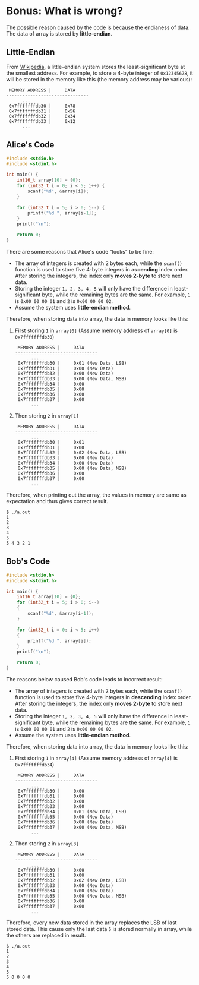 # Bonus: What is wrong?

The possible reason caused by the code is because the endianess of data. The data of array is stored by **little-endian**.

## Little-Endian

From [Wikipedia](https://en.wikipedia.org/wiki/Endianness), a little-endian system stores the least-significant byte at the smallest address. For example, to store a 4-byte integer of `0x12345678`, it will be stored in the memory like this (the memory address may be various):

```text
 MEMORY ADDRESS |     DATA
-------------------------------
      ...
 0x7fffffffdb30 |     0x78
 0x7fffffffdb31 |     0x56
 0x7fffffffdb32 |     0x34
 0x7fffffffdb33 |     0x12
      ...
```

## Alice's Code

```c
#include <stdio.h>
#include <stdint.h>

int main() {
    int16_t array[10] = {0};
    for (int32_t i = 0; i < 5; i++) {
        scanf("%d", &array[i]);
    }

    for (int32_t i = 5; i > 0; i--) {
        printf("%d ", array[i-1]);
    }
    printf("\n");

    return 0;
}
```

There are some reasons that Alice's code "looks" to be fine:

* The array of integers is created with 2 bytes each, while the `scanf()` function is used to store five 4-byte integers in **ascending** index order. After storing the integers, the index only **moves 2-byte** to store next data.
* Storing the integer `1, 2, 3, 4, 5` will only have the difference in least-significant byte, while the remaining bytes are the same. For example, `1` is `0x00 00 00 01` and `2` is `0x00 00 00 02`.
* Assume the system uses **little-endian method**.

Therefore, when storing data into array, the data in memory looks like this:

1. First storing `1` in `array[0]` (Assume memory address of `array[0]` is `0x7fffffffdb30`)

    ```text
     MEMORY ADDRESS |     DATA
    -------------------------------
          ...
     0x7fffffffdb30 |     0x01 (New Data, LSB)
     0x7fffffffdb31 |     0x00 (New Data)
     0x7fffffffdb32 |     0x00 (New Data)
     0x7fffffffdb33 |     0x00 (New Data, MSB)
     0x7fffffffdb34 |     0x00
     0x7fffffffdb35 |     0x00
     0x7fffffffdb36 |     0x00
     0x7fffffffdb37 |     0x00
          ...
    ```

2. Then storing `2` in `array[1]`

    ```text
     MEMORY ADDRESS |     DATA
    -------------------------------
          ...
     0x7fffffffdb30 |     0x01
     0x7fffffffdb31 |     0x00
     0x7fffffffdb32 |     0x02 (New Data, LSB)
     0x7fffffffdb33 |     0x00 (New Data)
     0x7fffffffdb34 |     0x00 (New Data)
     0x7fffffffdb35 |     0x00 (New Data, MSB)
     0x7fffffffdb36 |     0x00
     0x7fffffffdb37 |     0x00
          ...
    ```

Therefore, when printing out the array, the values in memory are same as expectation and thus gives correct result.

```console
$ ./a.out
1
2
3
4
5
5 4 3 2 1
```

## Bob's Code

```c
#include <stdio.h>
#include <stdint.h>

int main() {
    int16_t array[10] = {0};
    for (int32_t i = 5; i > 0; i--)
    {
        scanf("%d", &array[i-1]);
    }

    for (int32_t i = 0; i < 5; i++)
    {
        printf("%d ", array[i]);
    }
    printf("\n");

    return 0;
}
```

The reasons below caused Bob's code leads to incorrect result:

* The array of integers is created with 2 bytes each, while the `scanf()` function is used to store five 4-byte integers in **descending** index order. After storing the integers, the index only **moves 2-byte** to store next data.
* Storing the integer `1, 2, 3, 4, 5` will only have the difference in least-significant byte, while the remaining bytes are the same. For example, `1` is `0x00 00 00 01` and `2` is `0x00 00 00 02`.
* Assume the system uses **little-endian method**.

Therefore, when storing data into array, the data in memory looks like this:

1. First storing `1` in `array[4]` (Assume memory address of `array[4]` is `0x7fffffffdb34`)

    ```text
     MEMORY ADDRESS |     DATA
    -------------------------------
          ...
     0x7fffffffdb30 |     0x00
     0x7fffffffdb31 |     0x00
     0x7fffffffdb32 |     0x00
     0x7fffffffdb33 |     0x00
     0x7fffffffdb34 |     0x01 (New Data, LSB)
     0x7fffffffdb35 |     0x00 (New Data)
     0x7fffffffdb36 |     0x00 (New Data)
     0x7fffffffdb37 |     0x00 (New Data, MSB)
          ...
    ```

2. Then storing `2` in `array[3]`

    ```text
     MEMORY ADDRESS |     DATA
    -------------------------------
          ...
     0x7fffffffdb30 |     0x00
     0x7fffffffdb31 |     0x00
     0x7fffffffdb32 |     0x02 (New Data, LSB)
     0x7fffffffdb33 |     0x00 (New Data)
     0x7fffffffdb34 |     0x00 (New Data)
     0x7fffffffdb35 |     0x00 (New Data, MSB)
     0x7fffffffdb36 |     0x00
     0x7fffffffdb37 |     0x00
          ...
    ```

Therefore, every new data stored in the array replaces the LSB of last stored data. This cause only the last data `5` is stored normally in array, while the others are replaced in result.

```console
$ ./a.out
1
2
3
4
5
5 0 0 0 0
```
